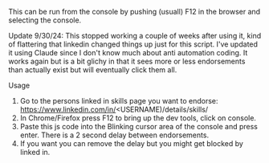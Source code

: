 This can be run from the console by pushing (usuall) F12 in the browser and selecting the console.

Update 9/30/24:  This stopped working a couple of weeks after using it, kind of flattering that linkedin changed things up just for this script.  I've updated it using Claude since I don't know much about anti automation coding.  It works again but is a bit glichy in that it sees more or less endorsements than actually exist but will eventually click them all.

Usage


1. Go to the persons linked in skills page you want to endorse:
     https://www.linkedin.com/in/<USERNAME)/details/skills/
2. In Chrome/Firefox press F12 to bring up the dev tools, click on console.
3. Paste this js code into the Blinking cursor area of the console and press enter. There is a 2 second delay between endorsements.
4. If you want you can remove the delay but you might get blocked by linked in.
